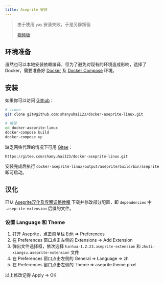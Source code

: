 ```yaml
---
title: Aseprite 安装
---
```


> 由于使用 `yay` 安装失败，于是另辟蹊径
>
> [视频版](https://www.bilibili.com/video/BV1Vh411a7SS/)



## 环境准备

虽然也可以本地安装依赖编译，但为了避免对现有的环境造成影响，选择了 Docker，需要准备好 [Docker](/backend/docker/init) 及 [Docker Compose](/backend/docker/compose) 环境。



## 安装

如果你可以访问 [Github](https://github.com/shanyuhai123/docker-aseprite-linux)：

```bash
# clone
git clone git@github.com:shanyuhai123/docker-aseprite-linux.git

# 编译
cd docker-aseprite-linux
docker-compose build
docker-compose up
```

缺乏网络代理的情况下可用 [Gitee](https://gitee.com/shanyuhai123/docker-aseprite-linux)：

```bash
https://gitee.com/shanyuhai123/docker-aseprite-linux.git
```

安装完成后执行 `docker-aseprite-linux/output/aseprite/build/bin/aseprite` 即可启动。



## 汉化

已从 [Aseprite汉化及界面调整教程](https://steamcommunity.com/sharedfiles/filedetails/?id=1333477949) 下载并修改部分配置，即 `dependencies` 中 `.aseprite-extension` 后缀的文件。

### 设置 Language 和 Theme

1. 打开 Aseprite，点击菜单栏 Edit => Preferences
2. 在 Preferences 窗口点击左侧的 Extensions => Add Extension
3. 弹出文件选择框，依次选择 `hanhua-1.2.23.aseprite-extension` 和 `zhuti-xiangsu.aseprite-extension` 文件
4. 在 Preferences 窗口点击左侧的 General => Language => zh
5. 在 Preferences 窗口点击左侧的 Theme => aseprite.theme.pixel

以上修改记得 Apply => OK

